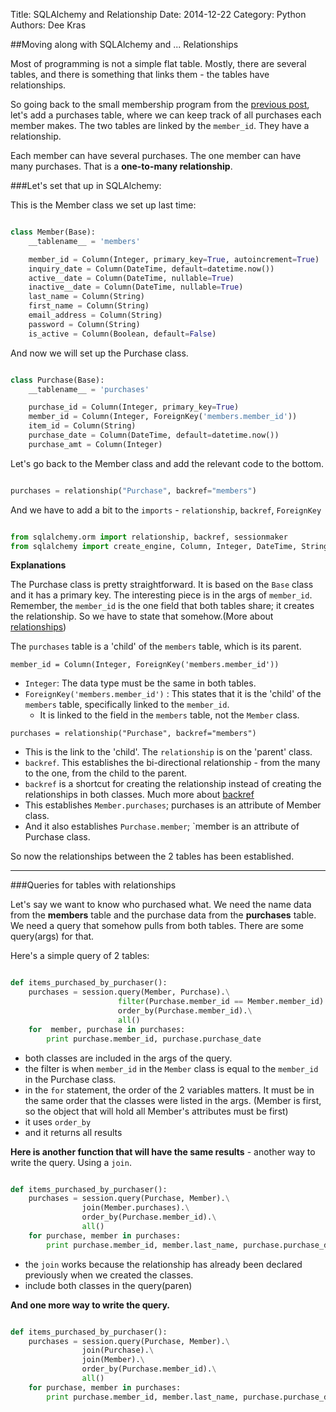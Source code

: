Title: SQLAlchemy and Relationship
Date: 2014-12-22
Category: Python
Authors: Dee Kras


##Moving along with SQLAlchemy and ... Relationships

Most of programming is not a simple flat table. Mostly, there are several tables, and there is something that links them - the tables have relationships.

So going back to the small membership program from the [previous post](link), let's add a purchases table, where we can keep track of all purchases each member makes.  The two tables are linked by the `member_id`. They have a relationship.

Each member can have several purchases.  The one member can have many purchases. That is a **one-to-many relationship**.

###Let's set that up in SQLAlchemy:

This is the Member class we set up last time:

```python

class Member(Base):
    __tablename__ = 'members'

    member_id = Column(Integer, primary_key=True, autoincrement=True)
    inquiry_date = Column(DateTime, default=datetime.now())
    active__date = Column(DateTime, nullable=True)
    inactive__date = Column(DateTime, nullable=True)
    last_name = Column(String)
    first_name = Column(String)
    email_address = Column(String)
    password = Column(String)
    is_active = Column(Boolean, default=False)

```

And now we will set up the Purchase class.

```python

class Purchase(Base):
    __tablename__ = 'purchases'

    purchase_id = Column(Integer, primary_key=True)
    member_id = Column(Integer, ForeignKey('members.member_id'))
    item_id = Column(String)
    purchase_date = Column(DateTime, default=datetime.now())
    purchase_amt = Column(Integer)
```

Let's go back to the Member class and add the relevant code to the bottom.

```python

purchases = relationship("Purchase", backref="members")
```

And we have to add a bit to the `imports` - `relationship`, `backref`, `ForeignKey`

```python

from sqlalchemy.orm import relationship, backref, sessionmaker
from sqlalchemy import create_engine, Column, Integer, DateTime, String, ForeignKey
```
**Explanations**

The Purchase class is pretty straightforward. It is based on the `Base` class and it has a primary key. The interesting piece is in the args of `member_id`.  Remember, the `member_id` is the one field that both tables share; it creates the relationship. So we have to state that somehow.(More about [relationships](http://docs.sqlalchemy.org/en/rel_0_9/orm/basic_relationships.html))

The `purchases` table is a 'child' of the `members` table, which is its parent.

`member_id = Column(Integer, ForeignKey('members.member_id'))`

   - `Integer`: The data type must be the same in both tables.
   - `ForeignKey('members.member_id')` : This states that it is the 'child' of the `members` table, specifically linked to the `member_id`.
     - It is linked to the field in the `members` table, not the `Member` class.

`purchases = relationship("Purchase", backref="members")`

   - This is the link to the 'child'. The `relationship` is on the 'parent' class.
   - `backref`. This establishes the bi-directional relationship - from the many to the one, from the child to the parent.
   - `backref` is a shortcut for creating the relationship instead of creating the relationships in  both classes. Much more about [backref](http://docs.sqlalchemy.org/en/latest/orm/backref.html)
   - This establishes `Member.purchases`; purchases is an attribute of Member class.
   - And it also establishes `Purchase.member`; `member is an attribute of Purchase class.

So now the relationships between the 2 tables has been established.  

-------

###Queries for tables with relationships

Let's say we want to know who purchased what.  We need the name data from the **members** table and the purchase data from the **purchases** table.  We need a query that somehow pulls from both tables.  There are some query(args) for that.


Here's a simple query of 2 tables:

```python

def items_purchased_by_purchaser():
    purchases = session.query(Member, Purchase).\
                        filter(Purchase.member_id == Member.member_id).\
                        order_by(Purchase.member_id).\
                        all()
    for  member, purchase in purchases:
        print purchase.member_id, purchase.purchase_date

```

   - both classes are included in the args of the query.
   - the filter is when `member_id` in the `Member` class is equal to the `member_id` in the Purchase class.
   - in the `for` statement,  the order of the 2 variables matters. It must be in the same order that the classes were listed in the args.  (Member is first, so the object that will hold all Member's attributes must be first)
   - it uses `order_by`
   - and it returns all results


**Here is another function that will have the same results** - another way to write the query. Using a `join`.


```python

def items_purchased_by_purchaser():
    purchases = session.query(Purchase, Member).\
                join(Member.purchases).\
                order_by(Purchase.member_id).\
                all()
    for purchase, member in purchases:
        print purchase.member_id, member.last_name, purchase.purchase_date

```

   - the `join` works because the relationship has already been declared previously when we created the classes.
   - include both classes in the query(paren)

**And one more way to write the query.**

```python

def items_purchased_by_purchaser():
    purchases = session.query(Purchase, Member).\
                join(Purchase).\
                join(Member).\
                order_by(Purchase.member_id).\
                all()
    for purchase, member in purchases:
        print purchase.member_id, member.last_name, purchase.purchase_date
```

